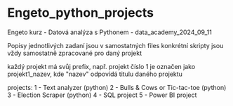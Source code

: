 # Engeto_python_projects
Engeto kurz - Datová analýza s Pythonem - data_academy_2024_09_11

Popisy jednotlivých zadaní jsou v samostatných files
konkrétní skripty jsou vždy samostatně zpracované pro daný projekt

každý projekt má svůj prefix, např. projekt číslo 1 je označen jako projekt1_nazev, kde "nazev" odpovídá titulu daného projektu

projects:
1 - Text analyzer (python)
2 - Bulls & Cows  or  Tic-tac-toe (python)
3 - Election Scraper (python)
4 - SQL project
5 - Power BI project
